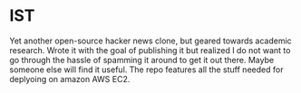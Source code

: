 # IST

Yet another open-source hacker news clone, but geared towards academic research.
Wrote it with the goal of publishing it but realized I do not want to go through the hassle of spamming it around to get it out there. Maybe someone else will find it useful.
The repo features all the stuff needed for deplyoing on amazon AWS EC2.